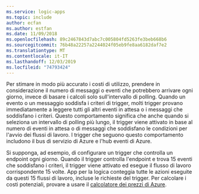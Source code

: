 ```yaml
---
ms.service: logic-apps
ms.topic: include
author: ecfan
ms.author: estfan
ms.date: 11/09/2018
ms.openlocfilehash: 89c2467843d7abc7c005804fd5263fe3beb668b6
ms.sourcegitcommit: 76b48a22257a2244024f05eb9fe8aa6182daf7e2
ms.translationtype: MT
ms.contentlocale: it-IT
ms.lasthandoff: 12/03/2019
ms.locfileid: "74793424"
---
```

Per stimare in modo più accurato i costi di utilizzo, prendere in considerazione il numero di messaggi o eventi che potrebbero arrivare ogni giorno, invece di basare i calcoli solo sull'intervallo di polling. Quando un evento o un messaggio soddisfa i criteri di trigger, molti trigger provano immediatamente a leggere tutti gli altri eventi in attesa o i messaggi che soddisfano i criteri. Questo comportamento significa che anche quando si seleziona un intervallo di polling più lungo, il trigger viene attivato in base al numero di eventi in attesa o di messaggi che soddisfano le condizioni per l'avvio dei flussi di lavoro. I trigger che seguono questo comportamento includono il bus di servizio di Azure e l'hub eventi di Azure.

Si supponga, ad esempio, di configurare un trigger che controlla un endpoint ogni giorno. Quando il trigger controlla l'endpoint e trova 15 eventi che soddisfano i criteri, il trigger viene attivato ed esegue il flusso di lavoro corrispondente 15 volte. App per la logica conteggia tutte le azioni eseguite da questi 15 flussi di lavoro, incluse le richieste del trigger. Per calcolare i costi potenziali, provare a usare il [calcolatore dei prezzi di Azure](https://azure.microsoft.com/pricing/calculator/).